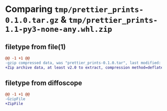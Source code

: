 # Comparing `tmp/prettier_prints-0.1.0.tar.gz` & `tmp/prettier_prints-1.1-py3-none-any.whl.zip`

## filetype from file(1)

```diff
@@ -1 +1 @@
-gzip compressed data, was "prettier_prints-0.1.0.tar", last modified: Sun Jul 30 13:19:41 2023, max compression
+Zip archive data, at least v2.0 to extract, compression method=deflate
```

## filetype from diffoscope

```diff
@@ -1 +1 @@
-GzipFile
+ZipFile
```

